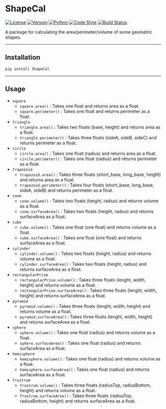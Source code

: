 # ShapeCal
[![License](https://img.shields.io/pypi/l/shapecal.svg)](https://github.com/The-Real-Thisas/ShapeCal/blob/main/LICENSE)
[![Version](https://img.shields.io/pypi/v/shapecal.svg)](https://pypi.org/project/ShapeCal/)
[![Python](https://img.shields.io/pypi/pyversions/ShapeCal.svg)](https://pypi.org/project/ShapeCal/)
[![Code Style](https://img.shields.io/badge/codestyle-black-black.svg)](https://github.com/ambv/black)
[![Build Status](https://dev.azure.com/Thisas/ShapeCal/_apis/build/status/The-Real-Thisas.ShapeCal?branchName=main)](https://dev.azure.com/Thisas/ShapeCal/_build/latest?definitionId=1&branchName=main)

A package for calculating the area/perimeter/volume of some geometric shapes.

---

## Installation

```bash
pip install ShapeCal
```

---

## Usage

- `square`
	- `square.area()` : Takes one float and returns area as a float.
	- `square.perimeter()` : Takes one float and returns perimeter as a float.
- `triangle`
	- `triangle.area()` : Takes two floats (base, height) and returns area as a float.
	- `triangle.perimeter()` : Takes three floats (sideA, sideB, sideC) and returns perimeter as a float.
- `circle`
	- `circle.area()` : Takes one float (radius) and returns area as a float.
	- `circle.perimeter()` : Takes one float (radius) and returns perimeter as a float.
- `trapezoid`
	- `trapezoid.area()` : Takes three floats (short_base, long_base, height) and returns area as a float.
	- `trapezoid.perimeter()` : Takes four floats (short_base, long_base, sideA, sideB) and returns perimeter as a float.
- `cone`
	- `cone.volume()` : Takes two floats (height, radius) and returns volume as a float.
	- `cone.surfaceArea()` : Takes two floats (height, radius) and returns surfaceArea as a float.
- `cube`
	- `cube.volume()` : Takes one float (one float) and returns volume as a float.
	- `cube.surfaceArea()` : Takes one float (one float) and returns surfaceArea as a float.
- `cylinder`
	- `cylinder.volume()` : Takes two floats (height, radius) and returns volume as a float.
	- `cylinder.surfaceArea()` : Takes two floats (height, radius) and returns surfaceArea as a float.
- `rectangularPrism`
	- `rectangularPrism.volume()` : Takes three floats (lenght, width, height) and returns volume as a float.
	- `rectangularPrism.surfaceArea()` : Takes three floats (lenght, width, height) and returns surfaceArea as a float.
- `pyramid`
	- `pyramid.volume()` : Takes three floats (lenght, width, height) and returns volume as a float.
	- `pyramid.surfaceArea()` : Takes three floats (lenght, width, height) and returns surfaceArea as a float.
- `sphere`
	- `sphere.volume()` : Takes one float (radius) and returns volume as a float.
	- `sphere.surfaceArea()` : Takes one float (radius) and returns surfaceArea as a float.
- `hemisphere`
	- `hemisphere.volume()` : Takes one float (radius) and returns volume as a float.
	- `hemisphere.surfaceArea()` : Takes one float (radius) and returns surfaceArea as a float.
- `frustrum`
	- `frustrum.volume()` : Takes three floats (radiusTop, radiusBottom, height) and returns volume as a float.
	- `frustrum.surfaceArea()` : Takes three floats (radiusTop, radiusBottom, height) and returns surfaceArea as a float.






